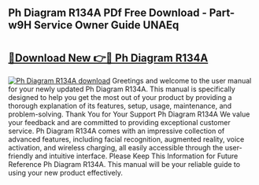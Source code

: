 ## Ph Diagram R134A PDf Free Download - Part-w9H Service Owner Guide UNAEq

# <h2><a href="http://dfn12wp.blite.top/?on=Ph+Diagram+R134A">🔗Download New 👉🔴 Ph Diagram R134A</a></h2>

[![Ph Diagram R134A download](https://i.imgur.com/lujVjoI.png)](http://dfn12wp.blite.top/?on=Ph+Diagram+R134A)
Greetings and welcome to the user manual for your newly updated Ph Diagram R134A. This manual is specifically designed to help you get the most out of your product by providing a thorough explanation of its features, setup, usage, maintenance, and problem-solving. Thank You for Your Support Ph Diagram R134A We value your feedback and are committed to providing exceptional customer service. Ph Diagram R134A comes with an impressive collection of advanced features, including facial recognition, augmented reality, voice activation, and wireless charging, all easily accessible through the user-friendly and intuitive interface. Please Keep This Information for Future Reference Ph Diagram R134A. This manual will be your reliable guide to using your new product effectively.

